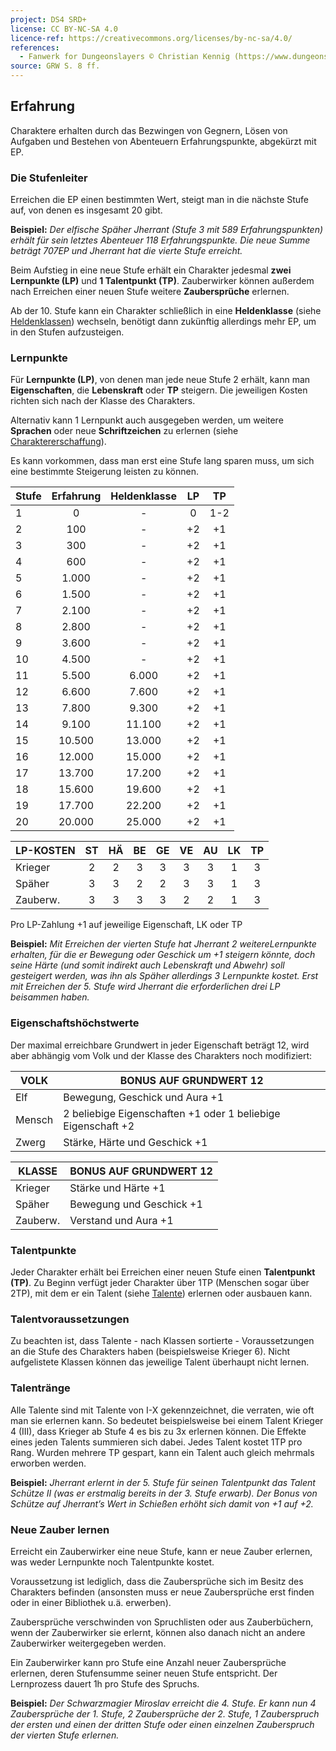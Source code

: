 ```yaml
---
project: DS4 SRD+
license: CC BY-NC-SA 4.0
licence-ref: https://creativecommons.org/licenses/by-nc-sa/4.0/
references: 
  - Fanwerk for Dungeonslayers © Christian Kennig (https://www.dungeonslayers.net/)
source: GRW S. 8 ff.
---
```


## Erfahrung

Charaktere erhalten durch das Bezwingen von Gegnern, Lösen von Aufgaben und Bestehen von Abenteuern Erfahrungspunkte, abgekürzt mit EP.

### Die Stufenleiter

Erreichen die EP einen bestimmten Wert, steigt man in die nächste Stufe auf, von denen es insgesamt 20 gibt.

**Beispiel:** _Der elfische Späher Jherrant (Stufe 3 mit 589 Erfahrungspunkten) erhält für sein letztes Abenteuer 118 Erfahrungspunkte. Die neue Summe beträgt 707EP und Jherrant hat die vierte Stufe erreicht._

Beim Aufstieg in eine neue Stufe erhält ein Charakter jedesmal **zwei Lernpunkte (LP)** und **1 Talentpunkt (TP)**. Zauberwirker können außerdem nach Erreichen einer neuen Stufe weitere **Zaubersprüche** erlernen. 

Ab der 10. Stufe kann ein Charakter schließlich in eine **Heldenklasse** (siehe [Heldenklassen](charaktere-heldenklassen.md)) wechseln, benötigt dann zukünftig allerdings mehr EP, um in den Stufen aufzusteigen.

### Lernpunkte

Für **Lernpunkte (LP)**, von denen man jede neue Stufe 2 erhält, kann man **Eigenschaften**, die **Lebenskraft** oder **TP** steigern. Die jeweiligen Kosten richten sich nach der Klasse des Charakters.

Alternativ kann 1 Lernpunkt auch ausgegeben werden, um weitere **Sprachen** oder neue **Schriftzeichen** zu erlernen (siehe [Charaktererschaffung](charaktere-charaktererschaffung.md)).

Es kann vorkommen, dass man erst eine Stufe lang sparen muss, um sich eine bestimmte Steigerung leisten zu können.

| Stufe | Erfahrung | Heldenklasse | LP  | TP  |
| ----- | :-------: | :----------: | :-: | :-: |
| 1     |     0     |      -       |  0  | 1-2 |
| 2     |    100    |      -       | +2  | +1  |
| 3     |    300    |      -       | +2  | +1  |
| 4     |    600    |      -       | +2  | +1  |
| 5     |   1.000   |      -       | +2  | +1  |
| 6     |   1.500   |      -       | +2  | +1  |
| 7     |   2.100   |      -       | +2  | +1  |
| 8     |   2.800   |      -       | +2  | +1  |
| 9     |   3.600   |      -       | +2  | +1  |
| 10    |   4.500   |      -       | +2  | +1  |
| 11    |   5.500   |    6.000     | +2  | +1  |
| 12    |   6.600   |    7.600     | +2  | +1  |
| 13    |   7.800   |    9.300     | +2  | +1  |
| 14    |   9.100   |    11.100    | +2  | +1  |
| 15    |  10.500   |    13.000    | +2  | +1  |
| 16    |  12.000   |    15.000    | +2  | +1  |
| 17    |  13.700   |    17.200    | +2  | +1  |
| 18    |  15.600   |    19.600    | +2  | +1  |
| 19    |  17.700   |    22.200    | +2  | +1  |
| 20    |  20.000   |    25.000    | +2  | +1  |

| LP-KOSTEN | ST  | HÄ  | BE  | GE  | VE  | AU  | LK  | TP  |
| --------- | :-: | :-: | :-: | :-: | :-: | :-: | :-: | :-: |
| Krieger   |  2  |  2  |  3  |  3  |  3  |  3  |  1  |  3  |
| Späher    |  3  |  3  |  2  |  2  |  3  |  3  |  1  |  3  |
| Zauberw.  |  3  |  3  |  3  |  3  |  2  |  2  |  1  |  3  |

Pro LP-Zahlung +1 auf jeweilige Eigenschaft, LK oder TP

**Beispiel:** _Mit Erreichen der vierten Stufe hat Jherrant 2 weitereLernpunkte erhalten, für die er Bewegung oder Geschick um +1 steigern könnte, doch seine Härte (und somit indirekt auch Lebenskraft und Abwehr) soll gesteigert werden, was ihn als Späher allerdings 3 Lernpunkte kostet. Erst mit Erreichen der 5. Stufe wird Jherrant die erforderlichen drei LP beisammen haben._

### Eigenschaftshöchstwerte

Der maximal erreichbare Grundwert in jeder Eigenschaft beträgt 12, wird aber abhängig vom Volk und der Klasse des Charakters noch modifiziert:

| VOLK   | BONUS AUF GRUNDWERT 12                                       |
| ------ | ------------------------------------------------------------ |
| Elf    | Bewegung, Geschick und Aura +1                               |
| Mensch | 2 beliebige Eigenschaften +1 oder 1 beliebige Eigenschaft +2 |
| Zwerg  | Stärke, Härte und Geschick +1                                |

| KLASSE   | BONUS AUF GRUNDWERT 12   |
| -------- | ------------------------ |
| Krieger  | Stärke und Härte +1      |
| Späher   | Bewegung und Geschick +1 |
| Zauberw. | Verstand und Aura +1     |

### Talentpunkte

Jeder Charakter erhält bei Erreichen einer neuen Stufe einen **Talentpunkt (TP)**. Zu Beginn verfügt jeder Charakter über 1TP (Menschen sogar über 2TP), mit dem er ein Talent (siehe [Talente](talente.md)) erlernen oder ausbauen kann.

### Talentvoraussetzungen

Zu beachten ist, dass Talente - nach Klassen sortierte - Voraussetzungen an die Stufe des Charakters haben (beispielsweise Krieger 6). Nicht aufgelistete Klassen können das jeweilige Talent überhaupt nicht lernen.

### Talentränge

Alle Talente sind mit Talente von I-X gekennzeichnet, die verraten, wie oft man sie erlernen kann. So bedeutet beispielsweise bei einem Talent Krieger 4 (III), dass Krieger ab Stufe 4 es bis zu 3x erlernen können. Die Effekte eines jeden Talents summieren sich dabei. Jedes Talent kostet 1TP pro Rang. Wurden mehrere TP gespart, kann ein Talent auch gleich mehrmals erworben werden.

**Beispiel:** _Jherrant erlernt in der 5. Stufe für seinen Talentpunkt das Talent Schütze II (was er erstmalig bereits in der 3. Stufe erwarb). Der Bonus von Schütze auf Jherrant’s Wert in Schießen erhöht sich damit von +1 auf +2._

### Neue Zauber lernen

Erreicht ein Zauberwirker eine neue Stufe, kann er neue Zauber erlernen, was weder Lernpunkte noch Talentpunkte kostet.

Voraussetzung ist lediglich, dass die Zaubersprüche sich im Besitz des Charakters befinden (ansonsten muss er neue Zaubersprüche erst finden oder in einer Bibliothek u.ä. erwerben).

Zaubersprüche verschwinden von Spruchlisten oder aus Zauberbüchern, wenn der Zauberwirker sie erlernt, können also danach nicht an andere Zauberwirker weitergegeben werden.

Ein Zauberwirker kann pro Stufe eine Anzahl neuer Zaubersprüche erlernen, deren Stufensumme seiner neuen Stufe entspricht. Der Lernprozess dauert 1h pro Stufe des Spruchs.

**Beispiel:** _Der Schwarzmagier Miroslav erreicht die 4. Stufe. Er kann nun 4 Zaubersprüche der 1. Stufe, 2 Zaubersprüche der 2. Stufe, 1 Zauberspruch der ersten und einen der dritten Stufe oder einen einzelnen Zauberspruch der vierten Stufe erlernen._

